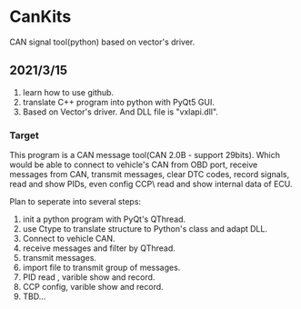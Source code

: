 # CanKits
CAN signal tool(python) based on vector's driver.
## 2021/3/15
1. learn how to use github.
2. translate C++ program into python with PyQt5 GUI.
3. Based on Vector's driver. And DLL file is "vxlapi.dll".

### Target
This program is a CAN message tool(CAN 2.0B - support 29bits). Which would be able to connect to vehicle's CAN from OBD port, receive messages from CAN, transmit messages, clear DTC codes, record signals, read and show PIDs, even config CCP\ read and show internal data of ECU.

Plan to seperate into several steps:
1. init a python program  with PyQt's QThread.
2. use Ctype to translate structure to Python's class and adapt DLL.
3. Connect to vehicle CAN.
4. receive messages and filter by QThread.
5. transmit messages.
6. import file to transmit group of messages.
7. PID read , varible show and record.
8. CCP config, varible show and record.
9. TBD...
